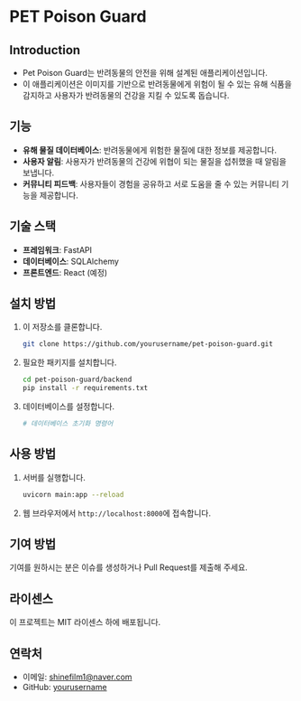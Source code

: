 # PET Poison Guard

## Introduction

- Pet Poison Guard는 반려동물의 안전을 위해 설계된 애플리케이션입니다.
- 이 애플리케이션은 이미지를 기반으로 반려동물에게 위험이 될 수 있는 유해 식품을 감지하고 사용자가 반려동물의 건강을 지킬 수 있도록 돕습니다.

## 기능

- **유해 물질 데이터베이스**: 반려동물에게 위험한 물질에 대한 정보를 제공합니다.
- **사용자 알림**: 사용자가 반려동물의 건강에 위협이 되는 물질을 섭취했을 때 알림을 보냅니다.
- **커뮤니티 피드백**: 사용자들이 경험을 공유하고 서로 도움을 줄 수 있는 커뮤니티 기능을 제공합니다.

## 기술 스택

- **프레임워크**: FastAPI
- **데이터베이스**: SQLAlchemy
- **프론트엔드**: React (예정)

## 설치 방법

1. 이 저장소를 클론합니다.
   ```bash
   git clone https://github.com/yourusername/pet-poison-guard.git
   ```
2. 필요한 패키지를 설치합니다.
   ```bash
   cd pet-poison-guard/backend
   pip install -r requirements.txt
   ```
3. 데이터베이스를 설정합니다.
   ```bash
   # 데이터베이스 초기화 명령어
   ```

## 사용 방법

1. 서버를 실행합니다.
   ```bash
   uvicorn main:app --reload
   ```
2. 웹 브라우저에서 `http://localhost:8000`에 접속합니다.

## 기여 방법

기여를 원하시는 분은 이슈를 생성하거나 Pull Request를 제출해 주세요.

## 라이센스

이 프로젝트는 MIT 라이센스 하에 배포됩니다.

## 연락처

- 이메일: shinefilm1@naver.com
- GitHub: [yourusername](https://github.com/yourusername)
